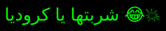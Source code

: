 <!DOCTYPE html>
<html lang="ar">
<head>
  <meta charset="UTF-8">
  <title> كروديا!</title>
  <style>
    body {
      background-color: #000;
      display: flex;
      justify-content: center;
      align-items: center;
      height: 100vh;
      margin: 0;
      color: #0f0;
      font-family: Arial, sans-serif;
      font-size: 48px;
      text-align: center;
    }
  </style>
</head>
<body>
  شربتها يا كروديا 😂💥
</body>
</html>
